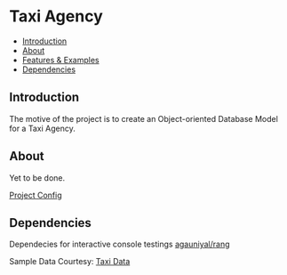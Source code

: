 # Taxi Agency

 * [Introduction](#Introduction)
 * [About](#About)
 * [Features & Examples](#features--examples)
 * [Dependencies](#contributing)


## Introduction
The motive of the project is to create an Object-oriented Database Model for a Taxi Agency.

## About
Yet to be done.
<!-- The software initially authenticates users and authorises them as customers, dirver, manager and administrator. The customer can book taxis. The manager manages the fleet of drivers and assignment of vehicles. The Administrator is at the top of the heirarchy.


Service:
When customer books a taxi:
 * When taxi is still, the customer is charged per time the driver is waiting,
 * When taxi is moving, the customer is charged per km -->



[Project Config](config.yaml)


## Dependencies
Dependecies for interactive console testings
[agauniyal/rang](https://github.com/agauniyal/rang/blob/master/include/rang.hpp)

Sample Data Courtesy: [Taxi Data](https://corgis-edu.github.io/corgis/csv/cars/)
